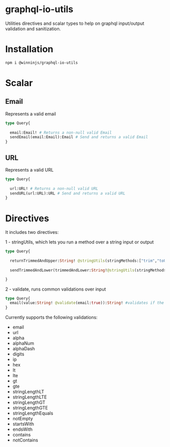 # graphql-io-utils
 
Utilities directives and scalar types to help on graphql input/output validation and sanitization.

# Installation

```sh
npm i @winninjs/graphql-io-utils
```

# Scalar

## Email

Represents a valid email

```graphql
type Query{
  
  email:Email! # Returns a non-null valid Email
  sendEmail(email:Email):Email # Send and returns a valid Email
}
```

## URL 

Represents a valid URL

```graphql
type Query{
  
  url:URL! # Returns a non-null valid URL
  sendURL(url:URL):URL # Send and returns a valid URL
}
```

# Directives

It includes two directives:

1 - stringUtils, which lets you run a method over a string input or output

```graphql
type Query{
  
  returnTrimmedAndUpper:String! @stringUtils(stringMethods:["trim","toUpperCase"]) # runs trim and toUpperCase on returned String
  
  sendTrimmedAndLower(trimmedAndLower:String!@stringUtils(stringMethods:["trim","toLowerCase"])):String! # runs trim and toLowerCase on query argument

}
```

2 - validate, runs common validations over input

```graphql
type Query{
  email(value:String! @validate(email:true)):String! #validates if the value is an valid email
}
```

Currently supports the following validations:

- email
- url
- alpha
- alphaNum
- alphaDash
- digits
- ip
- hex
- lt
- lte
- gt
- gte
- stringLengthLT
- stringLengthLTE
- stringLengthGT
- stringLengthGTE
- stringLengthEquals
- notEmpty
- startsWith
- endsWith
- contains
- notContains
